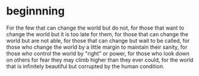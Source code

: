 # beginnning

For the few that can change the world but do not, for those that want to change the world but it is too late for them, for those that can change the world but are not able, for those that can change but wait to be called, for those who change the world by a little margin to maintain their sanity, for those who control the world by "right" or power, for those who look down on others for fear they may climb higher than they ever could, for the world that is infinitely beautiful but corrupted by the human condition.
